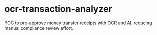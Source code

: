 # ocr-transaction-analyzer
POC to pre-approve money transfer receipts with OCR and AI, reducing manual compliance review effort.
